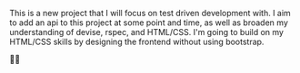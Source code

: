 This is a new project that I will focus on test driven development with. I aim to add an api to this project at some point and time, as well as broaden my understanding of devise, rspec, and HTML/CSS. I'm going to build on my HTML/CSS skills by designing the frontend without using bootstrap.

💪😎